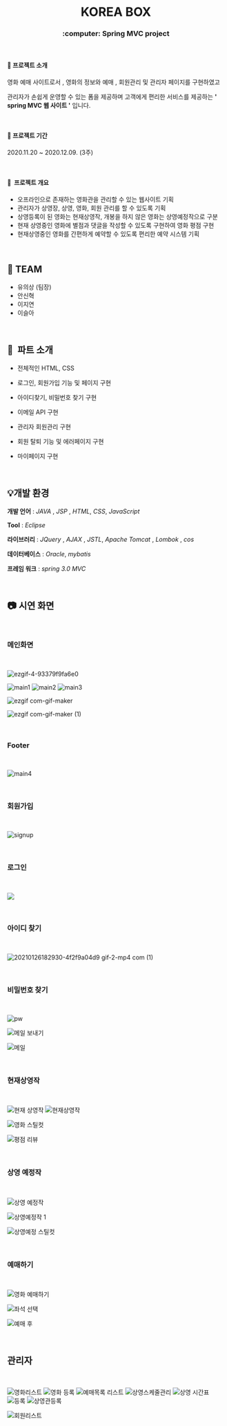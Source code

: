 







# <h1 align = "center"> KOREA BOX</h1>

<h3 align = "center"> :computer: Spring MVC project </h3> 



<br>

#### :gift_heart: 프로젝트 소개 

영화 예매 사이트로서 , 영화의 정보와 예매 , 회원관리 및  관리자 페이지를 구현하였고 

관리자가 손쉽게  운영할 수 있는 폼을 제공하며 고객에게 편리한 서비스를 제공하는  **' spring  MVC  웹 사이트 '** 입니다.



<br>



#### :gift_heart: ​프로젝트 기간

2020.11.20 ~ 2020.12.09.  (3주)

<br>



#### :gift_heart: ​ 프로젝트 개요 

- 오프라인으로 존재하는 영화관을  관리할 수 있는 웹사이트 기획  
- 관리자가 상영장, 상영, 영화, 회원  관리를 할 수 있도록 기획  
- 상영등록이 된 영화는 현재상영작, 개봉을 하지 않은 영화는 상영예정작으로 구분  
- 현재 상영중인 영화에 별점과 댓글을  작성할 수 있도록 구현하여 영화 평점 구현  
- 현재상영중인 영화를 간편하게 예약할 수 있도록 편리한 예약 시스템 기획



<br>



## :blossom: TEAM  

* 유의상 (팀장)
* 안신혁
* 이지연
* 이슬아

<br>



## :blossom: ​ 파트 소개 

* 전체적인 HTML, CSS

* 로그인, 회원가입 기능 및 페이지 구현
* 아이디찾기, 비밀번호 찾기 구현
* 이메일 API 구현
* 관리자 회원관리 구현
* 회원 탈퇴 기능 및 에러페이지 구현
* 마이페이지 구현

<br>

## :bulb: ​개발 환경

**개발 언어** :  *JAVA* , *JSP* , *HTML*, *CSS*, *JavaScript* 

**Tool** : *Eclipse*

**라이브러리** :  *JQuery* , *AJAX*  ,  *JSTL*, *Apache Tomcat* , *Lombok* , *cos*

**데이터베이스** : *Oracle*, *mybatis*

**프레임 워크** : *spring 3.0 MVC*

<br>

## :camera: 시연 화면



<br>

### 메인화면

<br>

![ezgif-4-93379f9fa6e0](https://user-images.githubusercontent.com/67575406/105857635-d3e92980-602d-11eb-900b-94eeb872c5c9.gif)



![main1](https://user-images.githubusercontent.com/67575406/105857649-d5b2ed00-602d-11eb-889e-b3b618cf068b.JPG)
![main2](https://user-images.githubusercontent.com/67575406/105857650-d5b2ed00-602d-11eb-8aa5-3d0e39aa5fa8.JPG)
![main3](https://user-images.githubusercontent.com/67575406/105857652-d64b8380-602d-11eb-9420-81f1e3fc385f.JPG)

![ezgif com-gif-maker](https://user-images.githubusercontent.com/67575406/105858029-3e01ce80-602e-11eb-99a7-fe74fb10a6b2.gif)





![ezgif com-gif-maker (1)](https://user-images.githubusercontent.com/67575406/105858373-9769fd80-602e-11eb-8bd8-08490e3cd64a.gif)

<br>

### Footer

<br>


![main4](https://user-images.githubusercontent.com/67575406/105858470-b1a3db80-602e-11eb-83dc-a9ef0c6eb163.JPG)



<br>

### 회원가입 


<br>


![signup](https://user-images.githubusercontent.com/67575406/105860952-840c6180-6031-11eb-85ac-27635c57ffd7.JPG)



<br>

### 로그인 

<br>

![](https://user-images.githubusercontent.com/67575406/105864700-8e305f00-6035-11eb-9f5b-8d92c4b0d426.gif)




<br>


### 아이디 찾기

<br>

![20210126182930-4f2f9a04d9 gif-2-mp4 com  (1)](https://user-images.githubusercontent.com/67575406/105866087-f29fee00-6036-11eb-84d6-85c7c926853c.gif)


<br>


### 비밀번호 찾기

<br>

![pw](https://user-images.githubusercontent.com/67575406/106000351-12481c80-60f2-11eb-9a88-16519587ce40.JPG)







![메일 보내기](https://user-images.githubusercontent.com/67575406/106000111-cdbc8100-60f1-11eb-953e-e1c4ca810f91.JPG)





![메일](https://user-images.githubusercontent.com/67575406/106000115-ceedae00-60f1-11eb-8f07-4290bacbcd6e.JPG)



<br>

### 현재상영작

<br>

![현재 상영작](https://user-images.githubusercontent.com/67575406/105866270-2b3fc780-6037-11eb-9d1d-378d6f8c1b46.JPG)
![현재상영작](https://user-images.githubusercontent.com/67575406/105869059-2fb9af80-603a-11eb-9960-efb081581feb.JPG)



![영화 스틸컷](https://user-images.githubusercontent.com/67575406/105869314-714a5a80-603a-11eb-9f0d-45bb478d9dda.JPG)

![평점 리뷰](https://user-images.githubusercontent.com/67575406/105869136-3fd18f00-603a-11eb-9f4a-ea4539126664.JPG)



<br>

### 상영 예정작


<br>


![상영 예정작](https://user-images.githubusercontent.com/67575406/105866569-78bc3480-6037-11eb-9b58-e0acaab5d6d7.JPG)



![상영예정작 1](https://user-images.githubusercontent.com/67575406/105866567-78bc3480-6037-11eb-95a3-551d00539842.JPG)

![상영예정 스틸컷](https://user-images.githubusercontent.com/67575406/105866564-778b0780-6037-11eb-898e-66889d9e629e.JPG)

<br>

### 예매하기

<br>

![영화 예매하기](https://user-images.githubusercontent.com/67575406/105869394-89ba7500-603a-11eb-8359-dc7ff70ab41c.JPG)



![좌석 선택](https://user-images.githubusercontent.com/67575406/105869389-88894800-603a-11eb-8843-5a4244b79e55.JPG)







![예매 후](https://user-images.githubusercontent.com/67575406/105869406-8aeba200-603a-11eb-8294-a21e172910a1.JPG)



<br>

## 관리자


<br>


![영화리스트](https://user-images.githubusercontent.com/67575406/105869940-1f560480-603b-11eb-8826-5f9cc349f9d0.JPG)
![영화 등록](https://user-images.githubusercontent.com/67575406/105870140-51676680-603b-11eb-8bab-2ed3b7f42928.JPG)
![예매목록 리스트](https://user-images.githubusercontent.com/67575406/105869975-267d1280-603b-11eb-8bc8-86b9e998491b.JPG)
![상영스케줄관리](https://user-images.githubusercontent.com/67575406/105870028-3137a780-603b-11eb-8574-a4baf71178a1.JPG)
![상영 시간표](https://user-images.githubusercontent.com/67575406/105870056-38f74c00-603b-11eb-9ac4-f5ce1952ec60.JPG)
![등록](https://user-images.githubusercontent.com/67575406/105870064-3a287900-603b-11eb-8f84-19058c2adfdb.JPG)
![상영관등록](https://user-images.githubusercontent.com/67575406/105870088-41e81d80-603b-11eb-8927-4957f48d274a.JPG)

![회원리스트](https://user-images.githubusercontent.com/67575406/105870156-55938400-603b-11eb-9d4c-1ceb6fa45643.JPG)

